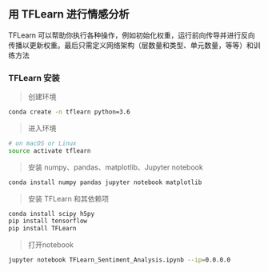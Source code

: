 ## 用 TFLearn 进行情感分析

TFLearn 可以帮助你执行各种操作，例如初始化权重，运行前向传导并进行反向传播以更新权重。最后只需定义网络架构（层数量和类型、单元数量，等等）和训练方法

### TFLearn 安装

>创建环境

```bash
conda create -n tflearn python=3.6
```

>进入环境

```bash
# on macOS or Linux
source activate tflearn
```

>安装 numpy、pandas、matplotlib、Jupyter notebook

```bash
conda install numpy pandas jupyter notebook matplotlib
```

>安装 TFLearn 和其依赖项

```bash
conda install scipy h5py
pip install tensorflow
pip install TFLearn
```

>打开notebook

```bash
jupyter notebook TFLearn_Sentiment_Analysis.ipynb --ip=0.0.0.0
```